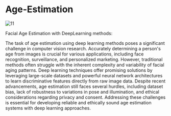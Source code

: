 # Age-Estimation


![11](https://github.com/royasotude/Age-Estimation/assets/118993192/f856a415-4ab9-4214-af41-23f3ff52144f)







Facial Age Estimation with DeepLearning methods:

The task of age estimation using deep learning methods poses a significant challenge in computer vision research. Accurately determining a person's age from images is crucial for various applications, including face recognition, surveillance, and personalized marketing. However, traditional methods often struggle with the inherent complexity and variability of facial aging patterns. Deep learning techniques offer promising solutions by leveraging large-scale datasets and powerful neural network architectures to learn discriminative features directly from raw image data. Despite recent advancements, age estimation still faces several hurdles, including dataset bias, lack of robustness to variations in pose and illumination, and ethical considerations regarding privacy and consent. Addressing these challenges is essential for developing reliable and ethically sound age estimation systems with deep learning approaches.
